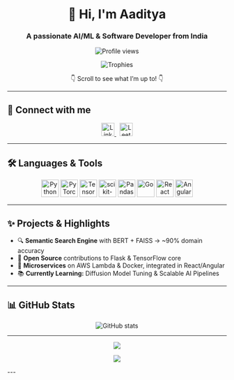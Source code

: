 <h1 align="center">👋 Hi, I'm Aaditya</h1>
<h3 align="center">A passionate AI/ML & Software Developer from India</h3>

<p align="center">
  <img src="https://komarev.com/ghpvc/?username=aadik1ng&label=Profile%20views&color=0e75b6&style=flat" alt="Profile views" />
</p>

<p align="center">
  <img src="https://github-profile-trophy.vercel.app/?username=aadik1ng&theme=onedark" alt="Trophies" />
</p>

<p align="center">👇 Scroll to see what I’m up to! 👇</p>

---

## 🤝 Connect with me

<p align="center">
  <a href="https://www.linkedin.com/in/aaditya-a-b95254214" target="_blank">
    <img src="https://cdn.jsdelivr.net/npm/simple-icons@v10/icons/linkedin.svg" alt="LinkedIn" width="30"/>
  </a>
  &nbsp;
  <a href="https://www.leetcode.com/aadik1ng" target="_blank">
    <img src="https://cdn.jsdelivr.net/npm/simple-icons@v10/icons/leetcode.svg" alt="LeetCode" width="30"/>
  </a>
</p>

---

## 🛠️ Languages & Tools

<p align="center">
  <img src="https://cdn.jsdelivr.net/npm/simple-icons@v10/icons/python.svg" title="Python" width="40"/>
  <img src="https://cdn.jsdelivr.net/npm/simple-icons@v10/icons/pytorch.svg" title="PyTorch" width="40"/>
  <img src="https://cdn.jsdelivr.net/npm/simple-icons@v10/icons/tensorflow.svg" title="TensorFlow" width="40"/>
  <img src="https://cdn.jsdelivr.net/npm/simple-icons@v10/icons/scikit-learn.svg" title="scikit-learn" width="40"/>
  <img src="https://cdn.jsdelivr.net/npm/simple-icons@v10/icons/pandas.svg" title="Pandas" width="40"/>
  <img src="https://cdn.jsdelivr.net/npm/simple-icons@v10/icons/go.svg" title="Go" width="40"/>
  <img src="https://cdn.jsdelivr.net/npm/simple-icons@v10/icons/react.svg" title="React" width="40"/>
  <img src="https://cdn.jsdelivr.net/npm/simple-icons@v10/icons/angular.svg" title="Angular" width="40"/>
</p>

---

## ✨ Projects & Highlights

- 🔍 **Semantic Search Engine** with BERT + FAISS → ~90% domain accuracy  
- 🤝 **Open Source** contributions to Flask & TensorFlow core  
- 🧩 **Microservices** on AWS Lambda & Docker, integrated in React/Angular  
- 📚 **Currently Learning:** Diffusion Model Tuning & Scalable AI Pipelines  

---

## 📊 GitHub Stats

<p align="center">
  <img src="https://github-readme-stats.vercel.app/api?username=aadik1ng&show_icons=true&theme=radical" alt="GitHub stats"/>
</p>

---

<!-- Optional: GitHub streak or languages -->

<p align="center">
  <img src="https://github-readme-streak-stats.herokuapp.com?user=aadik1ng&theme=radical&hide_border=false"/>
</p>

<p align="center">
  <img src="https://github-readme-stats.vercel.app/api/top-langs/?username=aadik1ng&layout=compact&theme=radical"/>
</p>
---

